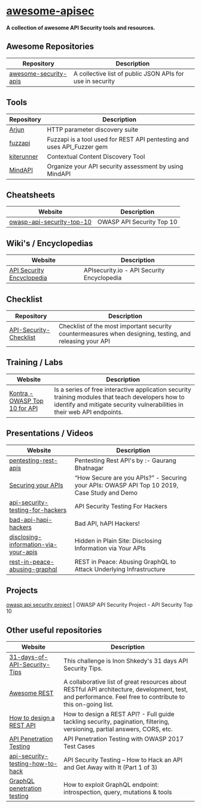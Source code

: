 # [awesome-apisec](https://github.com/arainho/awesome-apisec)

**A collection of awesome API Security tools and resources.**

## Awesome Repositories

Repository | Description
---- | ----
[awesome-security-apis](https://github.com/jaegeral/security-apis)| A collective list of public JSON APIs for use in security


## Tools
Repository | Description
---- | ----
[Arjun](https://github.com/s0md3v/Arjun) | HTTP parameter discovery suite
[fuzzapi](https://github.com/Fuzzapi/fuzzapi)| Fuzzapi is a tool used for REST API pentesting and uses API_Fuzzer gem 
[kiterunner](https://github.com/assetnote/kiterunner)| Contextual Content Discovery Tool 
[MindAPI](https://github.com/dsopas/MindAPI)| Organize your API security assessment by using MindAPI

## Cheatsheets
Website | Description
---- | ----
[owasp-api-security-top-10](https://apisecurity.io/encyclopedia/content/owasp-api-security-top-10-cheat-sheet-a4.pdf) | OWASP API Security Top 10

## Wiki's / Encyclopedias
Website | Description
---- | ----
[API Security Encyclopedia](https://apisecurity.io/encyclopedia/content/api-security-encyclopedia.htm)  | APIsecurity.io - API Security Encyclopedia

## Checklist
Repository | Description
---- | ----
[API-Security-Checklist](https://github.com/shieldfy/API-Security-Checklist) | Checklist of the most important security countermeasures when designing, testing, and releasing your API 

## Training / Labs
Website | Description
---- | ----
[Kontra - OWASP Top 10 for API](https://application.security/free/owasp-top-10-API) | Is a series of free interactive application security training modules that teach developers how to identify and mitigate security vulnerabilities in their web API endpoints.

## Presentations / Videos
Website | Description
---- | ----
[pentesting-rest-apis](https://www.slideshare.net/OWASPdelhi/pentesting-rest-apis-by-gaurang-bhatnagar) | Pentesting Rest API's by :- Gaurang Bhatnagar
[Securing your APIs](https://owasp.org/www-chapter-singapore/assets/presos/Securing_your_APIs_-_OWASP_API_Top_10_2019,_Real-life_Case.pdf) | “How Secure are you APIs?” - Securing your APIs: OWASP API Top 10 2019, Case Study and Demo
[api-security-testing-for-hackers](https://www.bugcrowd.com/resources/webinars/api-security-testing-for-hackers) | API Security Testing For Hackers
[bad-api-hapi-hackers](https://www.bugcrowd.com/resources/webinars/bad-api-hapi-hackers)| Bad API, hAPI Hackers!
[disclosing-information-via-your-apis](https://www.bugcrowd.com/resources/webinars/hidden-in-plain-site-disclosing-information-via-your-apis/) | Hidden in Plain Site: Disclosing Information via Your APIs
[rest-in-peace-abusing-graphql](https://www.bugcrowd.com/resources/webinars/rest-in-peace-abusing-graphql-to-attack-underlying-infrastructure) | REST in Peace: Abusing GraphQL to Attack Underlying Infrastructure

## Projects
[owasp api security project](https://owasp.org/www-project-api-security/) | OWASP API Security Project - API Security Top 10

## Other useful repositories
Website | Description
---- | ----
[31-days-of-API-Security-Tips](https://github.com/smodnix/31-days-of-API-Security-Tips) | This challenge is Inon Shkedy's 31 days API Security Tips.
[Awesome REST](https://github.com/marmelab/awesome-rest)          | A collaborative list of great resources about RESTful API architecture, development, test, and performance. Feel free to contribute to this on-going list.
[How to design a REST API ](https://blog.octo.com/en/design-a-rest-api) | How to design a REST API? - Full guide tackling security, pagination, filtering, versioning, partial answers, CORS, etc.
[API Penetration Testing](https://blog.securelayer7.net/api-penetration-testing-with-owasp-2017-test-cases) | API Penetration Testing with OWASP 2017 Test Cases
[api-security-testing-how-to-hack](https://smartbear.com/blog/test-and-monitor/api-security-testing-how-to-hack-an-api-part-1/)| API Security Testing – How to Hack an API and Get Away with It (Part 1 of 3)
[GraphQL penetration testing](https://blog.yeswehack.com/yeswerhackers/how-exploit-graphql-endpoint-bug-bounty/) | How to exploit GraphQL endpoint: introspection, query, mutations & tools
